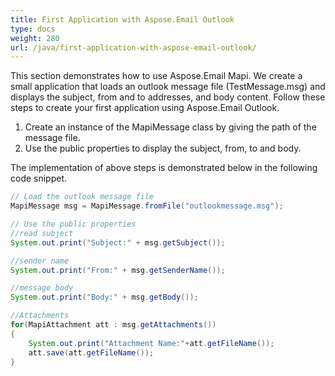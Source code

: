 ```yaml
---
title: First Application with Aspose.Email Outlook
type: docs
weight: 280
url: /java/first-application-with-aspose-email-outlook/
---
```



This section demonstrates how to use Aspose.Email Mapi. We create a small application that loads an outlook message file (TestMessage.msg) and displays the subject, from and to addresses, and body content. Follow these steps to create your first application using Aspose.Email Outlook.

1. Create an instance of the MapiMessage class by giving the path of the message file.
1. Use the public properties to display the subject, from, to and body.

The implementation of above steps is demonstrated below in the following code snippet.



~~~Java
// Load the outlook message file
MapiMessage msg = MapiMessage.fromFile("outlookmessage.msg");

// Use the public properties
//read subject
System.out.print("Subject:" + msg.getSubject());

//sender name
System.out.print("From:" + msg.getSenderName());

//message body
System.out.print("Body:" + msg.getBody());

//Attachments
for(MapiAttachment att : msg.getAttachments())
{
    System.out.print("Attachment Name:"+att.getFileName());
    att.save(att.getFileName());
}
~~~